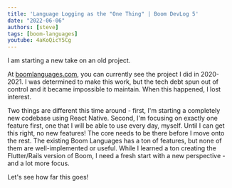```yaml
---
title: 'Language Logging as the "One Thing" | Boom DevLog 5'
date: "2022-06-06"
authors: [steve]
tags: [boom-languages]
youtube: 4aKoQicY5Cg
---
```


<YouTubePlayer youtubeLink={frontmatter.youtube} />

I am starting a new take on an old project.

<!--truncate-->

At [boomlanguages.com](https://boomlanguages.com/), you can currently see the project I did in 2020-2021. I was determined to make this work, but the tech debt spun out of control and it became impossible to maintain. When this happened, I lost interest.

Two things are different this time around - first, I'm starting a completely new codebase using React Native. Second, I'm focusing on exactly one feature first, one that I will be able to use every day, myself. Until I can get this right, no new features! The core needs to be there before I move onto the rest. The existing Boom Languages has a ton of features, but none of them are well-implemented or useful. While I learned a ton creating the Flutter/Rails version of Boom, I need a fresh start with a new perspective - and a lot more focus.

Let's see how far this goes!

